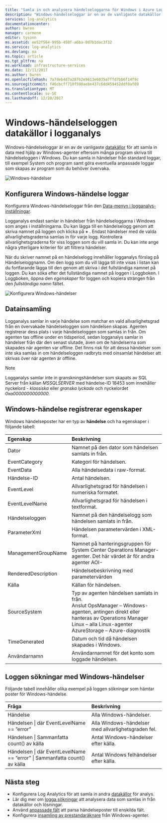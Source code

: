 ```yaml
---
title: "Samla in och analysera händelseloggarna för Windows i Azure Log Analytics | Microsoft Docs"
description: "Windows-händelseloggar är en av de vanligaste datakällor som används av logganalys.  Den här artikeln beskriver hur du konfigurerar insamling av Windows-händelseloggar och information om poster skapas i logganalys-arbetsytan."
services: log-analytics
documentationcenter: 
author: bwren
manager: carmonm
editor: tysonn
ms.assetid: ee52f564-995b-450f-a6ba-0d7b1dac3f32
ms.service: log-analytics
ms.devlang: na
ms.topic: article
ms.tgt_pltfrm: na
ms.workload: infrastructure-services
ms.date: 12/11/2017
ms.author: bwren
ms.openlocfilehash: 7a7deb4d7a287b2e9613e6035a7ffd7bb6f14f9c
ms.sourcegitcommit: f46cbcff710f590aebe437c6dd459452ddf0af09
ms.translationtype: MT
ms.contentlocale: sv-SE
ms.lasthandoff: 12/20/2017
---
```

# <a name="windows-event-log-data-sources-in-log-analytics"></a>Windows-händelseloggen datakällor i logganalys
Windows-händelseloggar är en av de vanligaste [datakällor](log-analytics-data-sources.md) för att samla in data med hjälp av Windows-agenter eftersom många program skriva till händelseloggen i Windows.  Du kan samla in händelser från standard loggar, till exempel System och program samt göra eventuella anpassade loggar som skapas av program som du behöver övervaka.

![Windows-händelser](media/log-analytics-data-sources-windows-events/overview.png)     

## <a name="configuring-windows-event-logs"></a>Konfigurera Windows-händelse loggar
Konfigurera Windows-händelseloggar från den [Data-menyn i logganalys-inställningar](log-analytics-data-sources.md#configuring-data-sources).

Logganalys endast samlar in händelser från händelseloggarna i Windows som anges i inställningarna.  Du kan lägga till en händelselogg genom att skriva namnet på loggen och klicka på  **+** .  Endast händelser med de valda allvarlighetsgraderna samlas in för varje logg.  Kontrollera allvarlighetsgraderna för viss loggen som du vill samla in.  Du kan inte ange några ytterligare kriterier för att filtrera händelser.

När du skriver namnet på en händelselogg innehåller logganalys förslag på Händelseloggnamn. Om den logg som du vill lägga till inte visas i listan kan du fortfarande lägga till den genom att skriva i det fullständiga namnet på loggen. Du kan söka efter det fullständiga namnet på loggen i Loggboken. I Loggboken, öppna den *egenskaper* för loggen och kopiera strängen från den *fullständiga namn* fältet.

![Konfigurera Windows-händelser](media/log-analytics-data-sources-windows-events/configure.png)

## <a name="data-collection"></a>Datainsamling
Logganalys samlar in varje händelse som matchar en vald allvarlighetsgrad från en övervakade händelseloggen som händelsen skapas.  Agenten registrerar dess plats i varje händelseloggen som samlas in från.  Om agenten tas offline under en tidsperiod, sedan logganalys samlar in händelser från där den senast slutade, även om de händelserna som skapades när agenten var offline.  Det finns risk för att dessa händelser som inte ska samlas in om händelseloggen radbryts med oinsamlat händelser att skrivas över när agenten är offline.

>[!NOTE]
>Logganalys samlar inte in granskningshändelser som skapats av SQL Server från källan *MSSQLSERVER* med händelse-ID 18453 som innehåller nyckelord - *klassiska* eller *granska lyckade* och nyckelordet *0xa0000000000000*.
>

## <a name="windows-event-records-properties"></a>Windows-händelse registrerar egenskaper
Windows händelseposter har en typ av **händelse** och ha egenskaper i följande tabell:

| Egenskap | Beskrivning |
|:--- |:--- |
| Dator |Namnet på den dator som händelsen samlats in från. |
| EventCategory |Kategori för händelsen. |
| EventData |Alla händelsedata i raw-format. |
| Händelse-ID |Antal händelsen. |
| EventLevel |Allvarlighetsgrad för händelsen i numeriska formatet. |
| EventLevelName |Allvarlighetsgrad för händelsen i textformat. |
| Händelseloggen |Namnet på den händelselogg som händelsen samlats in från. |
| ParameterXml |Händelsen parametervärden i XML-format. |
| ManagementGroupName |Namnet på hanteringsgruppen för System Center Operations Manager-agenter.  Det här värdet är för andra agenter AOI-<workspace ID> |
| RenderedDescription |Händelsebeskrivning med parametervärden |
| Källa |Källan för händelsen. |
| SourceSystem |Typ av agenten händelsen samlats in från. <br> Anslut OpsManager – Windows-agenten, antingen direkt eller hanteras av Operations Manager <br> Linux – alla Linux-agenter  <br> AzureStorage – Azure-diagnostik |
| TimeGenerated |Datum och tid då händelsen skapades i Windows. |
| Användarnamn |Användarnamnet för det konto som loggade händelsen. |

## <a name="log-searches-with-windows-events"></a>Loggen sökningar med Windows-händelser
Följande tabell innehåller olika exempel på loggen sökningar som hämtar poster för Windows-händelse.

| Fråga | Beskrivning |
|:---|:---|
| Händelse |Alla Windows-händelser. |
| Händelsen &#124; där EventLevelName == ”error” |Alla Windows-händelser med allvarlighetsgraden fel. |
| Händelsen &#124; Sammanfatta count() av källa |Antal Windows-händelser efter källa. |
| Händelsen &#124; där EventLevelName == ”error” &#124; Sammanfatta count() av källa |Antal Windows felhändelser efter källa. |


## <a name="next-steps"></a>Nästa steg
* Konfigurera Log Analytics för att samla in andra [datakällor](log-analytics-data-sources.md) för analys.
* Lär dig mer om [logga sökningar](log-analytics-log-searches.md) att analysera data som samlas in från datakällor och lösningar.  
* Använd [anpassade fält](log-analytics-custom-fields.md) att parsa händelseposter till enskilda fält.
* Konfigurera [insamling av prestandaräknare](log-analytics-data-sources-performance-counters.md) från Windows-agenter.

